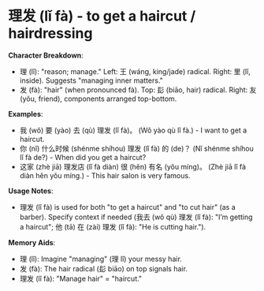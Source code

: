 # **理发 (lǐ fà) - to get a haircut / hairdressing**

**Character Breakdown**:  
- 理 (lǐ): "reason; manage." Left: 王 (wáng, king/jade) radical. Right: 里 (lǐ, inside). Suggests "managing inner matters."  
- 发 (fà): "hair" (when pronounced fà). Top: 髟 (biāo, hair) radical. Right: 友 (yǒu, friend), components arranged top-bottom.

**Examples**:  
- 我 (wǒ) 要 (yào) 去 (qù) 理发 (lǐ fà)。 (Wǒ yào qù lǐ fà.) - I want to get a haircut.  
- 你 (nǐ) 什么时候 (shénme shíhou) 理发 (lǐ fà) 的 (de)？ (Nǐ shénme shíhou lǐ fà de?) - When did you get a haircut?  
- 这家 (zhè jiā) 理发店 (lǐ fà diàn) 很 (hěn) 有名 (yǒu míng)。 (Zhè jiā lǐ fà diàn hěn yǒu míng.) - This hair salon is very famous.

**Usage Notes**:  
- 理发 (lǐ fà) is used for both "to get a haircut" and "to cut hair" (as a barber). Specify context if needed (我去 (wǒ qù) 理发 (lǐ fà): "I’m getting a haircut"; 他 (tā) 在 (zài) 理发 (lǐ fà): "He is cutting hair.").

**Memory Aids**:  
- 理 (lǐ): Imagine "managing" (理 lǐ) your messy hair.  
- 发 (fà): The hair radical (髟 biāo) on top signals hair.  
- 理发 (lǐ fà): "Manage hair" = "haircut."